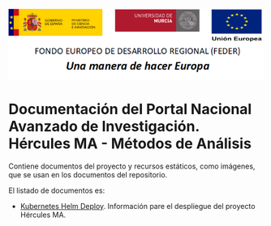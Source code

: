 ![](./media/CabeceraDocumentosMD.png)

# Documentación del Portal Nacional Avanzado de Investigación. Hércules MA - Métodos de Análisis

Contiene documentos del proyecto y recursos estáticos, como imágenes, que se usan en los documentos del repositorio.

El listado de documentos es:

- [Kubernetes Helm Deploy](./kubernetes-helm-deploy.md). Información pare el despliegue del proyecto Hércules MA. 
